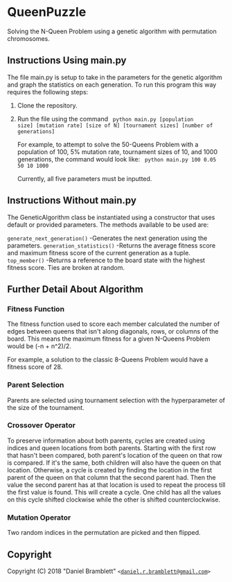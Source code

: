 # QueenPuzzle
Solving the N-Queen Problem using a genetic algorithm with permutation chromosomes.

## Instructions Using main.py
The file main.py is setup to take in the parameters for the genetic algorithm and graph the statistics on each generation. To run this program this way requires the following steps:
1. Clone the repository.
2. Run the file using the command <code> python main.py [population size] [mutation rate] [size of N] [tournament sizes] [number of generations] </code>
    
    For example, to attempt to solve the 50-Queens Problem with a population of 100, 5% mutation rate, tournament sizes of 10, and 1000 generations, the command would look like:
    <code> python main.py 100 0.05 50 10 1000 </code>
    
    Currently, all five parameters must be inputted.

## Instructions Without main.py
The GeneticAlgorithm class be instantiated using a constructor that uses default or provided parameters. The methods available to be used are:

<code>generate_next_generation()</code> -Generates the next generation using the parameters.
<code>generation_statistics()</code> -Returns the average fitness score and maximum fitness score of the current generation as a tuple.
<code>top_member()</code> -Returns a reference to the board state with the highest fitness score. Ties are broken at random.

## Further Detail About Algorithm
### Fitness Function
The fitness function used to score each member calculated the number of edges between queens that isn't along diagonals, rows, or columns of the board. This means the maximum fitness for a given N-Queens Problem would be (-n + n^2)/2.

For example, a solution to the classic 8-Queens Problem would have a fitness score of 28.
### Parent Selection
Parents are selected using tournament selection with the hyperparameter of the size of the tournament. 
### Crossover Operator
To preserve information about both parents, cycles are created using indices and queen locations from both parents. Starting with the first row that hasn't been compared, both parent's location of the queen on that row is compared. 
If it's the same, both children will also have the queen on that location. Otherwise, a cycle is created by finding the location in the first parent of the queen on that column that the second parent had.
Then the value the second parent has at that location is used to repeat the process till the first value is found. This will create a cycle. One child has all the values on this cycle shifted clockwise while the other is shifted counterclockwise.
### Mutation Operator
Two random indices in the permutation are picked and then flipped.

## Copyright ##
Copyright (C) 2018 "Daniel Bramblett" <code>&lt;daniel.r.bramblett@gmail.com&gt;</code>